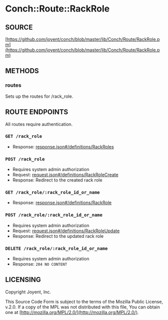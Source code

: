 # Conch::Route::RackRole

## SOURCE

[https://github.com/joyent/conch/blob/master/lib/Conch/Route/RackRole.pm](https://github.com/joyent/conch/blob/master/lib/Conch/Route/RackRole.pm)

## METHODS

### routes

Sets up the routes for /rack\_role.

## ROUTE ENDPOINTS

All routes require authentication.

### `GET /rack_role`

- Response: [response.json#/definitions/RackRoles](../json-schema/response.json#/definitions/RackRoles)

### `POST /rack_role`

- Requires system admin authorization
- Request: [request.json#/definitions/RackRoleCreate](../json-schema/request.json#/definitions/RackRoleCreate)
- Response: Redirect to the created rack role

### `GET /rack_role/:rack_role_id_or_name`

- Response: [response.json#/definitions/RackRole](../json-schema/response.json#/definitions/RackRole)

### `POST /rack_role/:rack_role_id_or_name`

- Requires system admin authorization
- Request: [request.json#/definitions/RackRoleUpdate](../json-schema/request.json#/definitions/RackRoleUpdate)
- Response: Redirect to the updated rack role

### `DELETE /rack_role/:rack_role_id_or_name`

- Requires system admin authorization
- Response: `204 NO CONTENT`

## LICENSING

Copyright Joyent, Inc.

This Source Code Form is subject to the terms of the Mozilla Public License,
v.2.0. If a copy of the MPL was not distributed with this file, You can obtain
one at [http://mozilla.org/MPL/2.0/](http://mozilla.org/MPL/2.0/).
